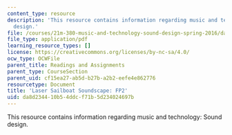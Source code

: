 ```yaml
---
content_type: resource
description: 'This resource contains information regarding music and technology: Sound
  design.'
file: /courses/21m-380-music-and-technology-sound-design-spring-2016/da8d234410b54ddcf71b5d234024697b_MIT21M_380S16_assn_fp2sail.pdf
file_type: application/pdf
learning_resource_types: []
license: https://creativecommons.org/licenses/by-nc-sa/4.0/
ocw_type: OCWFile
parent_title: Readings and Assignments
parent_type: CourseSection
parent_uid: cf15ea27-ab5d-b27b-a2b2-eefe4e862776
resourcetype: Document
title: 'Laser Sailboat Soundscape: FP2'
uid: da8d2344-10b5-4ddc-f71b-5d234024697b
---
```

This resource contains information regarding music and technology: Sound design.